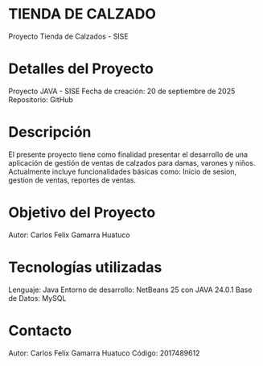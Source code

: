 # TIENDA DE CALZADO
Proyecto Tienda de Calzados - SISE

# Detalles del Proyecto
Proyecto JAVA - SISE 
Fecha de creación: 20 de septiembre de 2025
Repositorio: GitHub

# Descripción
El presente proyecto tiene como finalidad presentar el desarrollo de una aplicación de gestión de ventas de calzados para damas, varones y niños.
Actualmente incluye funcionalidades básicas como: Inicio de sesion, gestion de ventas, reportes de ventas.  

# Objetivo del Proyecto
Autor: Carlos Felix Gamarra Huatuco

# Tecnologías utilizadas
Lenguaje: Java
Entorno de desarrollo: NetBeans 25 con JAVA 24.0.1
Base de Datos: MySQL

# Contacto
Autor: Carlos Felix Gamarra Huatuco
Código: 2017489612

